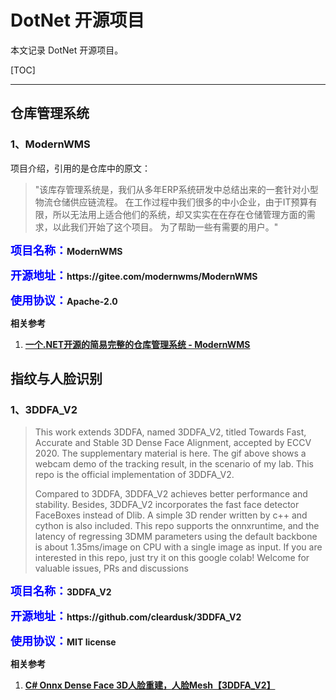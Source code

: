 # DotNet 开源项目

本文记录 DotNet 开源项目。

[TOC]

---

## 仓库管理系统

### 1、ModernWMS

项目介绍，引用的是仓库中的原文：

> "该库存管理系统是，我们从多年ERP系统研发中总结出来的一套针对小型物流仓储供应链流程。 在工作过程中我们很多的中小企业，由于IT预算有限，所以无法用上适合他们的系统，却又实实在在存在仓储管理方面的需求，以此我们开始了这个项目。 为了帮助一些有需要的用户。"

<p><span style="color:blue;font-weight:bold;font-size:18px;">项目名称：</span><b>ModernWMS</b></p>

<p><span style="color:blue;font-weight:bold;font-size:18px;">开源地址：</span><b>https://gitee.com/modernwms/ModernWMS</b></p>

<p><span style="color:blue;font-weight:bold;font-size:18px;">使用协议：</span><b>Apache-2.0</b></p>

**相关参考**

1. **[一个.NET开源的简易完整的仓库管理系统 - ModernWMS](https://mp.weixin.qq.com/s?__biz=MzIxMTUzNzM5Ng==&mid=2247503057&idx=2&sn=54f6a82fe68f361dfd2283de90c4f274&chksm=960352e80bdb9baf01cb06f7c3da9ea778e04cdde006280e495d3bd2f41ec013b681131d7789&scene=126&sessionid=1721004385#rd)**



## 指纹与人脸识别

### 1、3DDFA_V2

> This work extends 3DDFA, named 3DDFA_V2, titled Towards Fast, Accurate and Stable 3D Dense Face Alignment, accepted by ECCV 2020. The supplementary material is here. The gif above shows a webcam demo of the tracking result, in the scenario of my lab. This repo is the official implementation of 3DDFA_V2.
>
> Compared to 3DDFA, 3DDFA_V2 achieves better performance and stability. Besides, 3DDFA_V2 incorporates the fast face detector FaceBoxes instead of Dlib. A simple 3D render written by c++ and cython is also included. This repo supports the onnxruntime, and the latency of regressing 3DMM parameters using the default backbone is about 1.35ms/image on CPU with a single image as input. If you are interested in this repo, just try it on this google colab! Welcome for valuable issues, PRs and discussions

> 

<p><span style="color:blue;font-weight:bold;font-size:18px;">项目名称：</span><b>3DDFA_V2</b></p>

<p><span style="color:blue;font-weight:bold;font-size:18px;">开源地址：</span><b>https://github.com/cleardusk/3DDFA_V2</b></p>

<p><span style="color:blue;font-weight:bold;font-size:18px;">使用协议：</span><b>MIT license</b></p>

**相关参考**

1. **[C# Onnx Dense Face 3D人脸重建，人脸Mesh【3DDFA_V2】](https://mp.weixin.qq.com/s?__biz=MzIxMTUzNzM5Ng==&mid=2247503153&idx=3&sn=96fe0af25c1793e76068db2f14030c45&chksm=96e7af4ea01693d53f631d72178db67b9361c9b9427088e304785e8149479b313ad4602bb70f&scene=126&sessionid=1721090926#rd)**
